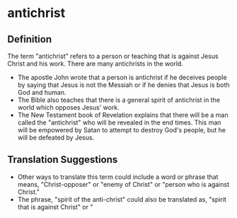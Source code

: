 # antichrist

## Definition

The term "antichrist" refers to a person or teaching that is against Jesus Christ and his work. There are many antichrists in the world.

* The apostle John wrote that a person is antichrist if he deceives people by saying that Jesus is not the Messiah or if he denies that Jesus is both God and human. 
* The Bible also teaches that there is a general spirit of antichrist in the world which opposes Jesus' work.
* The New Testament book of Revelation explains that there will be a man called the "antichrist" who will be revealed in the end times. This man will be empowered by Satan to attempt to destroy God's people, but he will be defeated by Jesus.


## Translation Suggestions



* Other ways to translate this term could include a word or phrase that means, "Christ-opposer" or "enemy of Christ" or "person who is against Christ."
* The phrase, "spirit of the anti-christ" could also be translated as, "spirit that is against Christ" or "